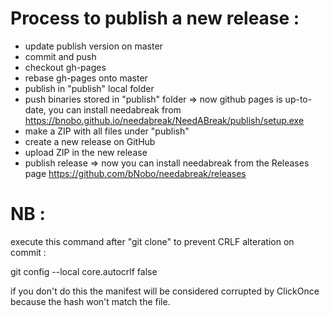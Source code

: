 # Process to publish a new release :



- update publish version on master
- commit and push
- checkout gh-pages
- rebase gh-pages onto master
- publish in "publish" local folder
- push binaries stored in "publish" folder => now github pages is up-to-date, you can install needabreak from https://bnobo.github.io/needabreak/NeedABreak/publish/setup.exe
- make a ZIP with all files under "publish"
- create a new release on GitHub
- upload ZIP in the new release
- publish release => now you can install needabreak from the Releases page https://github.com/bNobo/needabreak/releases

# NB :

execute this command after "git clone" to prevent CRLF alteration on commit :

git config --local core.autocrlf false

if you don't do this the manifest will be considered corrupted by ClickOnce because the hash won't match the file.
